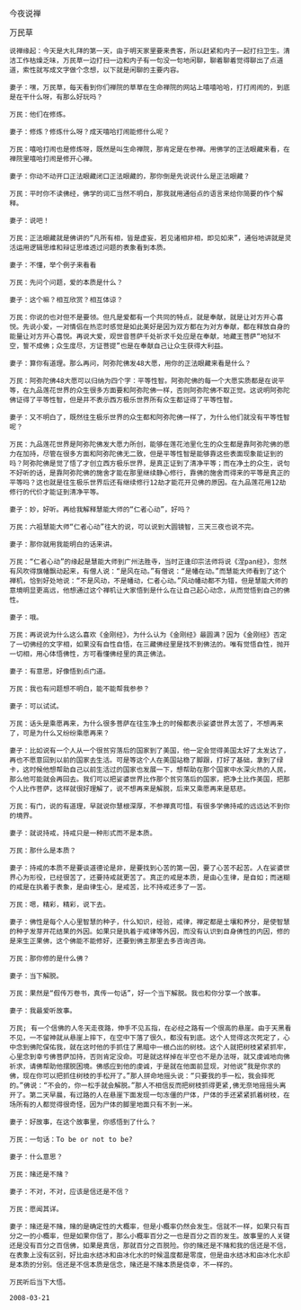 今夜说禅

万民草


    说禅缘起：今天是大礼拜的第一天，由于明天家里要来贵客，所以赶紧和内子一起打扫卫生。清洁工作枯燥乏味，万民草一边打扫一边和内子有一句没一句地闲聊，聊着聊着觉得聊出了点道道，索性就写成文字做个念想，以下就是闲聊的主要内容。

    妻子：嘿，万民草，每天看到你们禅院的草草在生命禅院的网站上嘻嘻哈哈，打打闹闹的，到底是在干什么呀，有那么好玩吗？

    万民：他们在修炼。

    妻子：修炼？修炼什么呀？成天嘻哈打闹能修什么呢？

    万民：嘻哈打闹也是修炼呀，既然是叫生命禅院，那肯定是在参禅。用佛学的正法眼藏来看，在禅院里嘻哈打闹是修开心禅。

    妻子：你动不动开口正法眼藏闭口正法眼藏的，那你倒是先说说什么是正法眼藏？

    万民：平时你不读佛经，佛学的词汇当然不明白，那我就用通俗点的语言来给你简要的作个解释。

    妻子：说吧！

    万民：正法眼藏就是佛讲的“凡所有相，皆是虚妄，若见诸相非相，即见如来”，通俗地讲就是灵活运用逻辑思维和辩证思维透过问题的表象看到本质。

    妻子：不懂，举个例子来看看

    万民：先问个问题，爱的本质是什么？

    妻子：这个嘛？相互欣赏？相互体谅？

    万民：你说的也对但不是要领。但凡是爱都有一个共同的特点，就是奉献，就是让对方开心喜悦。先说小爱，一对情侣在热恋时感觉是如此美好是因为双方都在为对方奉献，都在释放自身的能量让对方开心喜悦。再说大爱，观世音菩萨千处祈求千处应是在奉献，地藏王菩萨“地狱不空，誓不成佛；众生度尽，方证菩提”也是在奉献自己让众生获得大利益。

    妻子：算你有道理。那么再问，阿弥陀佛发48大愿，用你的正法眼藏来看是什么？

    万民：阿弥陀佛48大愿可以归纳为四个字：平等性智。阿弥陀佛的每一个大愿实质都是在说平等，在九品莲花世界的众生很多方面要和阿弥陀佛一样，否则阿弥陀佛不取正觉。这说明阿弥陀佛证得了平等性智，但是并不表示西方极乐世界所有众生都证得了平等性智。

    妻子：又不明白了，既然往生极乐世界的众生都和阿弥陀佛一样了，为什么他们就没有平等性智呢？

    万民：九品莲花世界是阿弥陀佛发大愿力所创，能够在莲花池里化生的众生都是靠阿弥陀佛的愿力在加持，尽管在很多方面和阿弥陀佛无二致，但是平等性智是能够靠这些表面现象能证到的吗？阿弥陀佛是觉了悟了才创立西方极乐世界，是真正证到了清净平等；而在净土的众生，说句不好听的话，是靠阿弥陀佛的施舍才能在那里继续静心修行，靠佛的施舍而得来的平等是真正的平等吗？这也就是往生极乐世界后还有继续修行12劫才能花开见佛的原因。在九品莲花用12劫修行的代价才能证到清净平等。

    妻子：妙，好听。再给我解释慧能大师的“仁者心动”，好吗？

    万民：六祖慧能大师“仁者心动”往大的说，可以说到大圆镜智，三天三夜也说不完。

    妻子：那你就用我能明白的话来讲。

    万民：“仁者心动”的缘起是慧能大师到广州法胜寺，当时正逢印宗法师将说《涅pan经》，忽然有风吹得旗幡飘动起来，有僧人说：“是风在动。”有僧说：“是幡在动。”而慧能大师看到了这个禅机，恰到好处地说：“不是风动，不是幡动，仁者心动。”风动幡动都不为错，但是慧能大师的意境明显更高远，他想通过这个禅机让大家悟到是什么在让自己起心动念，从而觉悟到自己的佛性。

    妻子：哦。

    万民：再说说为什么这么喜欢《金刚经》，为什么认为《金刚经》最圆满？因为《金刚经》否定了一切佛经的文字相，如果没有自性自悟，在三藏佛经里是找不到佛法的。唯有觉悟自性，抛开一切相，用心体悟佛性，方可看懂佛经里的真正佛法。

    妻子：有意思，好像悟到点门道。

    万民：我也有问题想不明白，能不能帮我参参？

    妻子：可以试试。

    万民：话头是乘愿再来，为什么很多菩萨在往生净土的时候都表示娑婆世界太苦了，不想再来了，可是为什么又纷纷乘愿再来？

    妻子：比如说有一个人从一个很贫穷落后的国家到了美国，他一定会觉得美国太好了太发达了，再也不愿意回到以前的国家去生活。可是等这个人在美国站稳了脚跟，打好了基础，拿到了绿卡，这时候他想帮助自己以前生活过的国家也发展一下，想帮助在那个国家中水深火热的人民，那么他可能就会再回去。我们可以把娑婆世界比作那个贫穷落后的国家，把净土比作美国，把那个人比作菩萨，这样就很好理解了，说不想再来是解脱，后来又乘愿再来是慈悲。

    万民：有门，说的有道理，早就说你慧根深厚，不参禅真可惜，有很多学佛持戒的远远达不到你的境界。

    妻子：就说持戒，持戒只是一种形式而不是本质。

    万民：那什么是本质？

    妻子：持戒的本质不是要谈道德论是非，是要找到心苦的第一因，要了心苦不起苦。人在娑婆世界心为形役，已经很苦了，还要持戒就更苦了。真正的戒是本质，是由心生律，是自如；而迷糊的戒是在执着于表象，是由律生心，是戒苦，比不持戒还多了一苦。

    万民：嗯，精彩，精彩，说下去。

    妻子：佛性是每个人心里智慧的种子，什么知识，经验，戒律，禅定都是土壤和养分，是使智慧的种子发芽开花结果的外因。如果只是执着于戒律等外因，而没有认识到自身佛性的内因，修的是来生正果佛，这个佛能不能修好，还要到佛主那里去多咨询咨询。

    万民：那你修的是什么佛？

    妻子：当下解脱。

    万民：果然是“假传万卷书，真传一句话”，好一个当下解脱。我也和你分享一个故事。

    妻子：我最爱听故事。

    万民; 有一个信佛的人冬天走夜路，伸手不见五指，在必经之路有一个很高的悬崖。由于天黑看不见，一不留神就从悬崖上摔下，在空中下落了很久，都没有到底。这个人觉得这次死定了，心中念到佛陀保佑我，就在这时他的手抓住了黑暗中一根凸出的树枝。这个人就把树枝紧紧抓牢，心里念到幸亏佛菩萨加持，否则肯定没命。可是就这样掉在半空也不是办法呀，就又虔诚地向佛祈求，请佛帮助他摆脱困境。佛感应到他的虔诚，于是就在他面前显现，对他说“我是你求的佛，现在你可以把抓住树枝的手松开了。”那人拼命地摇头说：“只要我的手一松，我会摔死的。”佛说：“不会的，你一松手就会解脱。”那人不相信反而把树枝抓得更紧,佛无奈地摇摇头离开了。第二天早晨，有过路的人在悬崖下面发现一句冻僵的尸体，尸体的手还紧紧抓着树枝，在场所有的人都觉得很奇怪，因为尸体的脚里地面只有不到一米。

    妻子：好故事，在这个故事里，你感悟到了什么？

    万民：一句话：To be or not to be?

    妻子：什么意思？

    万民：赌还是不赌？

    妻子：不对，不对，应该是信还是不信？

    万民：愿闻其详。

    妻子：赌还是不赌，赌的是确定性的大概率，但是小概率仍然会发生。信就不一样，如果只有百分之一的小概率，但是如果你信了，那么小概率百分之一也是百分之百的发生。故事里的人关键还是没有百分之百信佛，如果是真信，那就百分之百脱险。你的赌还是不赌和我的信还是不信，在表象上没有区别，好比由水结冰和由冰化水的时候温度都是零度，但是由水结冰和由冰化水却是本质的分别。信还是不信本质是信念，赌还是不赌本质是侥幸，不一样的。

    万民听后当下大悟。

    2008-03-21



